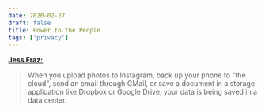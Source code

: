```yaml
---
date: 2020-02-27
draft: false
title: Power to the People
tags: ['privacy']
---
```


**[Jess Fraz:](https://blog.jessfraz.com/post/power-to-the-people/)**

> When you upload photos to Instagram, back up your phone to "the cloud", send an email through GMail, or save a document in a storage application like Dropbox or Google Drive, your data is being saved in a data center.<!-- excerpt -->
